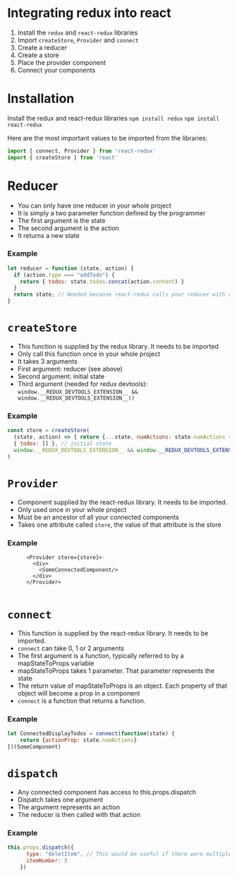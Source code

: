 # Integrating redux into react
1. Install the `redux` and `react-redux` libraries
2. Import `createStore`, `Provider` and `connect`
3. Create a reducer
4. Create a store
5. Place the provider component
6. Connect your components

# Installation
Install the redux and react-redux libraries
`npm install redux`
`npm install react-redux`

Here are the most important values to be imported from the libraries:
```javascript
import { connect, Provider } from 'react-redux'
import { createStore } from 'react'
```

# Reducer
- You can only have one reducer in your whole project
- It is simply a two parameter function defined by the programmer
- The first argument is the state
- The second argument is the action
- It returns a new state

### Example
```javascript
let reducer = function (state, action) {
  if (action.type === "addTodo") {
    return { todos: state.todos.concat(action.content) }
  }
  return state; // Needed because react-redux calls your reducer with an @@init action
}
```

# `createStore`
- This function is supplied by the redux library. It needs to be imported
- Only call this function once in your whole project
- It takes 3 arguments
- First argument: reducer (see above)
- Second argument: initial state
- Third argument (needed for redux devtools): `window.__REDUX_DEVTOOLS_EXTENSION__ && window.__REDUX_DEVTOOLS_EXTENSION__()`

### Example
```javascript
const store = createStore(
  (state, action) => { return {...state, numActions: state.numActions + 1} }, // reducer
  { todos: [] }, // initial state
  window.__REDUX_DEVTOOLS_EXTENSION__ && window.__REDUX_DEVTOOLS_EXTENSION__()
)
```

# `Provider`
- Component supplied by the react-redux library. It needs to be imported.
- Only used once in your whole project
- Must be an ancestor of all your connected components
- Takes one attribute called `store`, the value of that attribute is the store

### Example

```JSX
      <Provider store={store}>
        <div>
          <SomeConnectedComponent/>
        </div>
      </Provider>
   
```

# `connect`
- This function is supplied by the react-redux library. It needs to be imported.
- `connect` can take 0, 1 or 2 arguments
- The first argument is a function, typically referred to by a mapStateToProps variable
- mapStateToProps takes 1 parameter. That parameter represents the state
- The return value of mapStateToProps is an object. Each property of that object will become a prop in a component
- `connect` is a function that returns a function.

### Example
```javascript
let ConnectedDisplayTodos = connect(function(state) {
    return {actionProp: state.numActions}
})(SomeComponent)
```

# `dispatch`
- Any connected component has access to this.props.dispatch 
- Dispatch takes one argument
- The argument represents an action
- The reducer is then called with that action

### Example
```javascript
this.props.dispatch({
      type: "deletItem", // This would be useful if there were multiple actions
      itemNumber: 5
    })
```
